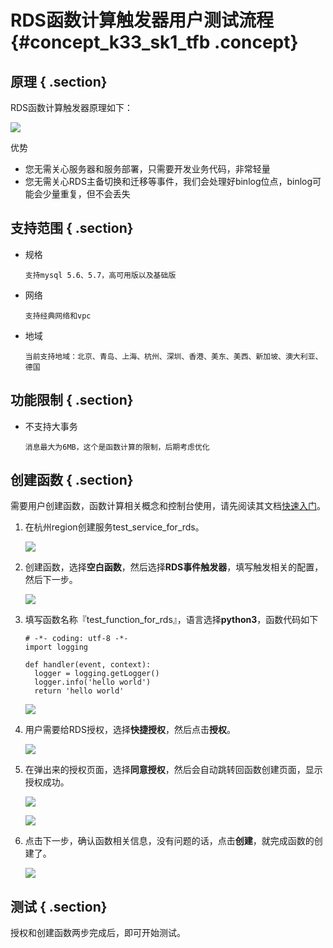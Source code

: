 # RDS函数计算触发器用户测试流程 {#concept_k33_sk1_tfb .concept}

## 原理 { .section}

RDS函数计算触发器原理如下：

![](http://static-aliyun-doc.oss-cn-hangzhou.aliyuncs.com/assets/img/61607/154175436730986_zh-CN.png)

优势

-   您无需关心服务器和服务部署，只需要开发业务代码，非常轻量
-   您无需关心RDS主备切换和迁移等事件，我们会处理好binlog位点，binlog可能会少量重复，但不会丢失

## 支持范围 { .section}

-   规格

    ```
    支持mysql 5.6、5.7，高可用版以及基础版
    ```

-   网络

    ```
    支持经典网络和vpc
    ```

-   地域

    ```
    当前支持地域：北京、青岛、上海、杭州、深圳、香港、美东、美西、新加坡、澳大利亚、德国
    ```


## 功能限制 { .section}

-   不支持大事务

    ```
    消息最大为6MB，这个是函数计算的限制，后期考虑优化
    
    ```


## 创建函数 { .section}

需要用户创建函数，函数计算相关概念和控制台使用，请先阅读其文档[快速入门](https://help.aliyun.com/document_detail/73329.html?spm=a2c4g.11186623.6.543.2d0710f3HFTovI)。

1.  在杭州region创建服务test\_service\_for\_rds。

    ![](http://static-aliyun-doc.oss-cn-hangzhou.aliyuncs.com/assets/img/61607/154175436730987_zh-CN.png)

2.  创建函数，选择**空白函数**，然后选择**RDS事件触发器**，填写触发相关的配置，然后下一步。

    ![](http://static-aliyun-doc.oss-cn-hangzhou.aliyuncs.com/assets/img/61607/154175436730988_zh-CN.png)

3.  填写函数名称『test\_function\_for\_rds』，语言选择**python3**，函数代码如下

    ```
    # -*- coding: utf-8 -*-
    import logging  
    
    def handler(event, context):
      logger = logging.getLogger()
      logger.info('hello world')
      return 'hello world'
    ```

    ![](http://static-aliyun-doc.oss-cn-hangzhou.aliyuncs.com/assets/img/61607/154175436730989_zh-CN.png)

4.  用户需要给RDS授权，选择**快捷授权**，然后点击**授权**。

    ![](http://static-aliyun-doc.oss-cn-hangzhou.aliyuncs.com/assets/img/61607/154175436730990_zh-CN.png)

5.  在弹出来的授权页面，选择**同意授权**，然后会自动跳转回函数创建页面，显示授权成功。

    ![](http://static-aliyun-doc.oss-cn-hangzhou.aliyuncs.com/assets/img/61607/154175436730991_zh-CN.png)

    ![](http://static-aliyun-doc.oss-cn-hangzhou.aliyuncs.com/assets/img/61607/154175436830992_zh-CN.png)

6.  点击下一步，确认函数相关信息，没有问题的话，点击**创建**，就完成函数的创建了。

    ![](http://static-aliyun-doc.oss-cn-hangzhou.aliyuncs.com/assets/img/61607/154175436830993_zh-CN.png)


## 测试 { .section}

授权和创建函数两步完成后，即可开始测试。

